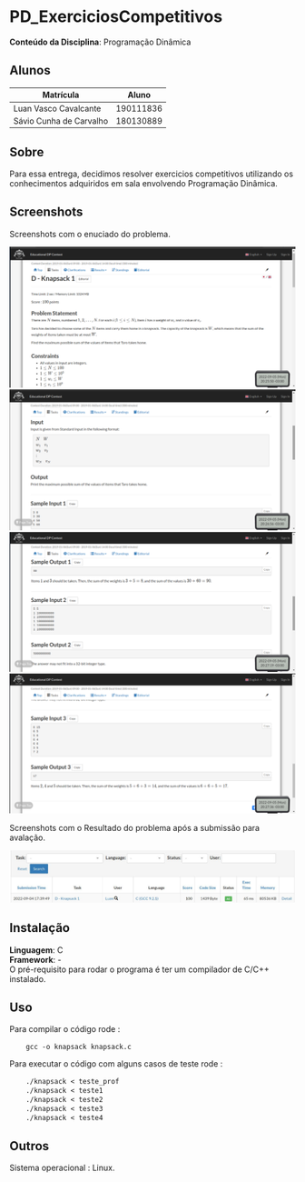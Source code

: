 
# PD_ExerciciosCompetitivos


**Conteúdo da Disciplina**: Programação Dinâmica <br>



## Alunos
|Matrícula | Aluno |
| -- | -- |
Luan Vasco Cavalcante | 190111836
Sávio Cunha de Carvalho | 180130889

## Sobre 
Para essa entrega, decidimos resolver exercicios competitivos utilizando os conhecimentos adquiridos em sala envolvendo Programação Dinâmica. 




## Screenshots
Screenshots com o enuciado do problema.

![](/Imagem/img1.png)
![](/Imagem/img2.png)
![](/Imagem/img3.png)
![](/Imagem/img4.png)
  
       
   

Screenshots com o Resultado do problema após a submissão para avalação.


![](/Imagem/Resultado.jpg)
  

## Instalação 
**Linguagem**: C<br>
**Framework**: -<br>
O pré-requisito para rodar o programa é ter um compilador de C/C++ instalado.

## Uso 
Para compilar o código rode :
        
        gcc -o knapsack knapsack.c 

Para executar o código com alguns casos de teste rode : 
        
        ./knapsack < teste_prof
        ./knapsack < teste1
        ./knapsack < teste2
        ./knapsack < teste3
        ./knapsack < teste4
        
## Outros
Sistema operacional : Linux.



